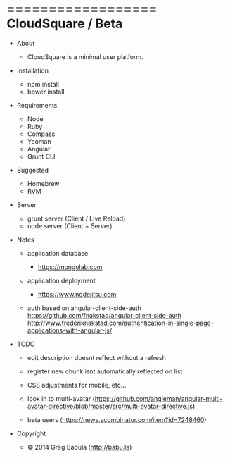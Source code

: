 ==================
CloudSquare / Beta
==================

* About
    -   CloudSquare is a minimal user platform.


* Installation
    -   npm install
    -   bower install


* Requirements
    -   Node
    -   Ruby
    -   Compass
    -   Yeoman
    -   Angular
    -   Grunt CLI


* Suggested
    -   Homebrew
    -   RVM


* Server
    -   grunt server (Client / Live Reload)
    -   node server (Client + Server)


* Notes
    -   application database
        -   https://mongolab.com

    -   application deployment
        -   https://www.nodejitsu.com

    -   auth based on angular-client-side-auth
        https://github.com/fnakstad/angular-client-side-auth
        http://www.frederiknakstad.com/authentication-in-single-page-applications-with-angular-js/


* TODO
    -   edit description doesnt reflect without a refresh 
    -   register new chunk isnt automatically reflected on list
    -   CSS adjustments for mobile, etc...

    -   look in to multi-avatar (https://github.com/angleman/angular-multi-avatar-directive/blob/master/src/multi-avatar-directive.js)
    -   beta users (https://news.ycombinator.com/item?id=7248460)


* Copyright
    -   © 2014 Greg Babula (http://babu.la)
